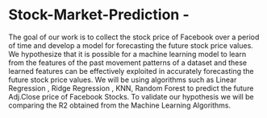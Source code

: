 # Stock-Market-Prediction - 
The goal of our work is to collect the stock price of Facebook over a period of time and
develop a model for forecasting the future stock price values. We hypothesize that it is
possible for a machine learning model to learn from the features of the past movement
patterns of a dataset and these learned features can be effectively exploited in accurately
forecasting the future stock price values. We will be using algorithms such as Linear
Regression , Ridge Regression , KNN, Random Forest to predict the future Adj.Close price
of Facebook Stocks. To validate our hypothesis we will be comparing the R2 obtained
from the Machine Learning Algorithms.
